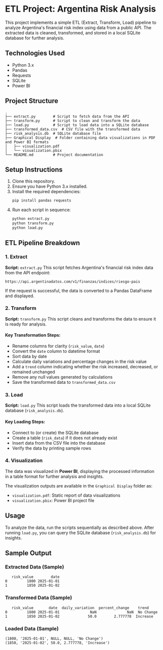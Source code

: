# ETL Project: Argentina Risk Analysis
This project implements a simple ETL (Extract, Transform, Load) pipeline to analyze Argentina's 
financial risk index using data from a public API. The extracted data is cleaned, transformed, and 
stored in a local SQLite database for further analysis.

## Technologies Used
- Python 3.x
- Pandas
- Requests
- SQLite
- Power BI

## Project Structure

```
.
├── extract.py        # Script to fetch data from the API
├── transform.py      # Script to clean and transform the data
├── load.py           # Script to load data into a SQLite database
├── transformed_data.csv  # CSV file with the transformed data
├── risk_analysis.db  # SQLite database file
├── Graphical Display  # Folder containing data visualizations in PDF and Power BI formats
│   ├── visualization.pdf
│   └── visualization.pbix
└── README.md         # Project documentation
```

## Setup Instructions

1. Clone this repository.
2. Ensure you have Python 3.x installed.
3. Install the required dependencies:
   ```bash
   pip install pandas requests
   ```
4. Run each script in sequence:
   ```bash
   python extract.py
   python transform.py
   python load.py
   ```

## ETL Pipeline Breakdown

### 1. Extract

**Script:** `extract.py`
This script fetches Argentina's financial risk index data from the API endpoint:

```
https://api.argentinadatos.com/v1/finanzas/indices/riesgo-pais
```
If the request is successful, the data is converted to a Pandas DataFrame and displayed.

### 2. Transform

**Script:** `transform.py`
This script cleans and transforms the data to ensure it is ready for analysis.

#### Key Transformation Steps:

- Rename columns for clarity (`risk_value`, `date`)
- Convert the `date` column to datetime format
- Sort data by date
- Calculate daily variations and percentage changes in the risk value
- Add a `trend` column indicating whether the risk increased, decreased, or remained unchanged
- Remove any null values generated by calculations
- Save the transformed data to `transformed_data.csv`

### 3. Load

**Script:** `load.py`
This script loads the transformed data into a local SQLite database (`risk_analysis.db`).

#### Key Loading Steps:

- Connect to (or create) the SQLite database
- Create a table (`risk_data`) if it does not already exist
- Insert data from the CSV file into the database
- Verify the data by printing sample rows

### 4. Visualization

The data was visualized in **Power BI**, displaying the processed information in a table format
for further analysis and insights.

The visualization outputs are available in the `Graphical Display` folder as:

- `visualization.pdf`: Static report of data visualizations
- `visualization.pbix`: Power BI project file

## Usage

To analyze the data, run the scripts sequentially as described above. After running `load.py`, you 
can query the SQLite database (`risk_analysis.db`) for insights.

## Sample Output

### Extracted Data (Sample)

```
   risk_value        date
0         1800 2025-01-01
1         1850 2025-01-02
```

### Transformed Data (Sample)

```
   risk_value       date  daily_variation  percent_change    trend
0         1800 2025-01-01              NaN              NaN  No Change
1         1850 2025-01-02             50.0        2.777778  Increase
```

### Loaded Data (Sample)

```
(1800, '2025-01-01', NULL, NULL, 'No Change')
(1850, '2025-01-02', 50.0, 2.777778, 'Increase')
```


